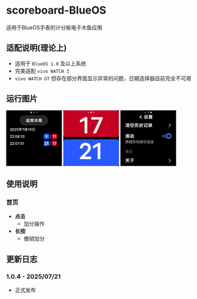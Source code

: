 # scoreboard-BlueOS
适用于BlueOS手表的计分板电子木鱼应用
## 适配说明(理论上)
 - 适用于 `BlueOS 1.0` 及以上系统
 - 完美适配 `vivo WATCH 3`
 - `vivo WATCH GT` 但存在部分界面显示异常的问题，日期选择器目前完全不可用
## 运行图片
<div>
 <img src="/capture/capture0.png" width="150">
 <img src="/capture/capture1.png" width="150">
 <img src="/capture/capture2.png" width="150">
</div>

## 使用说明
### 首页
 - **点击**
   - 加分操作
 - **长按**
   - 撤销加分
## 更新日志
### 1.0.4 - 2025/07/21
 - 正式发布
